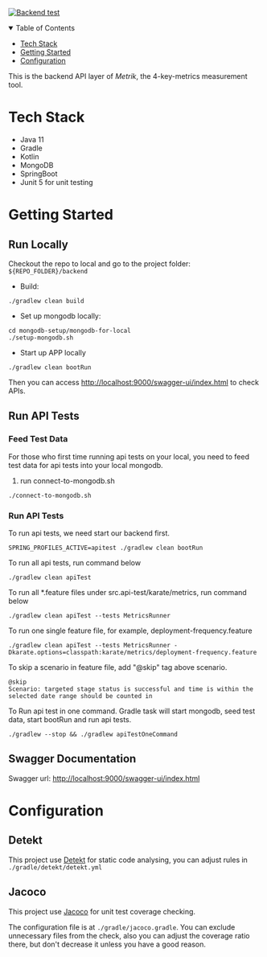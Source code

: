 [![Backend test](https://github.com/thoughtworks/metrik/actions/workflows/backend_test.yaml/badge.svg)](https://github.com/thoughtworks/metrik/actions/workflows/backend_test.yaml)


<!-- TABLE OF CONTENTS -->
<details open="open">
  <summary>Table of Contents</summary>
  <ul>
    <li><a href="#tech-stack">Tech Stack</a></li>
    <li><a href="#getting-started">Getting Started</a></li>
    <li><a href="#configuration">Configuration</a></li>
  </ul>
</details>
<!-- END OF PROJECT TITLE -->

This is the backend API layer of *Metrik*, the 4-key-metrics measurement tool.

# Tech Stack
* Java 11
* Gradle
* Kotlin
* MongoDB
* SpringBoot
* Junit 5 for unit testing

# Getting Started
## Run Locally
Checkout the repo to local and go to the project folder: `${REPO_FOLDER}/backend`
* Build: 
```
./gradlew clean build 
```
* Set up mongodb locally: 
```
cd mongodb-setup/mongodb-for-local
./setup-mongodb.sh
```
* Start up APP locally
```
./gradlew clean bootRun 
```
Then you can access [http://localhost:9000/swagger-ui/index.html](http://localhost:9000/swagger-ui/index.html) to check APIs.


## Run API Tests

### Feed Test Data 
For those who first time running api tests on your local, you need to feed test data for api tests into your local mongodb. 
1) run connect-to-mongodb.sh
```
./connect-to-mongodb.sh
```

### Run API Tests
To run api tests, we need start our backend first.
```
SPRING_PROFILES_ACTIVE=apitest ./gradlew clean bootRun
```

To run all api tests, run command below
```
./gradlew clean apiTest
```

To run all *.feature files under src.api-test/karate/metrics, run command below
```
./gradlew clean apiTest --tests MetricsRunner
```

To run one single feature file, for example, deployment-frequency.feature
```
./gradlew clean apiTest --tests MetricsRunner -Dkarate.options=classpath:karate/metrics/deployment-frequency.feature
```

To skip a scenario in feature file, add "@skip" tag above scenario.
```
@skip
Scenario: targeted stage status is successful and time is within the selected date range should be counted in
```

To Run api test in one command. Gradle task will start mongodb, seed test data, start bootRun and run api tests.
```
./gradlew --stop && ./gradlew apiTestOneCommand
```


## Swagger Documentation
Swagger url: [http://localhost:9000/swagger-ui/index.html](http://localhost:9000/swagger-ui/index.html)


# Configuration

## Detekt
This project use [Detekt](https://github.com/detekt/detekt) for static code analysing, you can adjust rules in `./gradle/detekt/detekt.yml`

## Jacoco
This project use [Jacoco](https://github.com/jacoco/jacoco) for unit test coverage checking.

The configuration file is at `./gradle/jacoco.gradle`. You can exclude unnecessary files from the check, also you can adjust the coverage ratio there, but don't decrease it unless you have a good reason.

